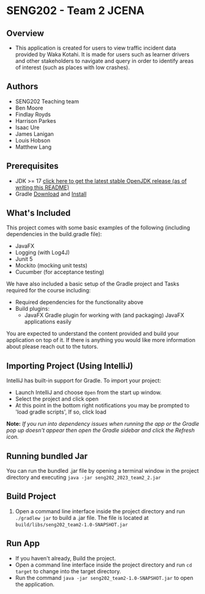 # SENG202 - Team 2 JCENA

## Overview
- This application is created for users to view traffic incident data provided by Waka Kotahi. It is made for users such as learner drivers and other stakeholders to navigate and query in order to identify areas of interest (such as places with low crashes).

## Authors
- SENG202 Teaching team
- Ben Moore
- Findlay Royds
- Harrison Parkes
- Isaac Ure
- James Lanigan
- Louis Hobson
- Matthew Lang

## Prerequisites
- JDK >= 17 [click here to get the latest stable OpenJDK release (as of writing this README)](https://jdk.java.net/18/)
- Gradle [Download](https://gradle.org/releases/) and [Install](https://gradle.org/install/)


## What's Included
This project comes with some basic examples of the following (including dependencies in the build.gradle file):
- JavaFX
- Logging (with Log4J)
- Junit 5
- Mockito (mocking unit tests)
- Cucumber (for acceptance testing)

We have also included a basic setup of the Gradle project and Tasks required for the course including:
- Required dependencies for the functionality above
- Build plugins:
    - JavaFX Gradle plugin for working with (and packaging) JavaFX applications easily

You are expected to understand the content provided and build your application on top of it. If there is anything you
would like more information about please reach out to the tutors.

## Importing Project (Using IntelliJ)
IntelliJ has built-in support for Gradle. To import your project:

- Launch IntelliJ and choose `Open` from the start up window.
- Select the project and click open
- At this point in the bottom right notifications you may be prompted to 'load gradle scripts', If so, click load

**Note:** *If you run into dependency issues when running the app or the Gradle pop up doesn't appear then open the Gradle sidebar and click the Refresh icon.*

## Running bundled Jar
You can run the bundled .jar file by opening a terminal window in the project directory and executing `java -jar seng202_2023_team2_2.jar`

## Build Project 
1. Open a command line interface inside the project directory and run `./gradlew jar` to build a .jar file. The file is located at `build/libs/seng202_team2-1.0-SNAPSHOT.jar`

## Run App
- If you haven't already, Build the project.
- Open a command line interface inside the project directory and run `cd target` to change into the target directory.
- Run the command `java -jar seng202_team2-1.0-SNAPSHOT.jar` to open the application.

